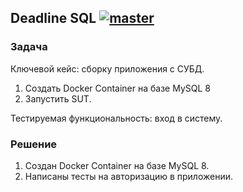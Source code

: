 ## Deadline SQL [![master](https://github.com/aeontal/aqa-3.2/actions/workflows/gradle.yml/badge.svg?branch=main)](https://github.com/aeontal/aqa-3.2/actions/workflows/gradle.yml)

### Задача

Ключевой кейс: сборку приложения с СУБД.


1. Создать Docker Container на базе MySQL 8 
2. Запустить SUT.

Тестируемая функциональность: вход в систему.

### Решение

1. Создан  Docker Container на базе MySQL 8.
2. Написаны тесты на авторизацию в приложении.
